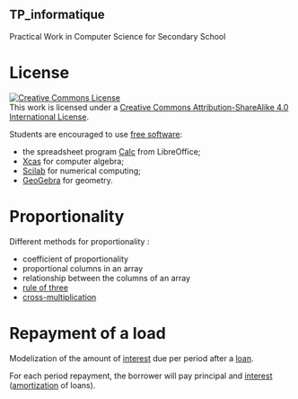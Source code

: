 ## TP_informatique

Practical Work in Computer Science for Secondary School

# License

<a rel="license" href="http://creativecommons.org/licenses/by-sa/4.0/"><img alt="Creative Commons License" style="border-width:0" src="https://i.creativecommons.org/l/by-sa/4.0/88x31.png" /></a><br />This work is licensed under a <a rel="license" href="http://creativecommons.org/licenses/by-sa/4.0/">Creative Commons Attribution-ShareAlike 4.0 International License</a>.

Students are encouraged to use [free software](https://en.wikipedia.org/wiki/Free_software):
* the spreadsheet program [Calc](https://en.wikipedia.org/wiki/LibreOffice_Calc) from LibreOffice;
* [Xcas](https://en.wikipedia.org/wiki/Xcas) for computer algebra;
* [Scilab](https://en.wikipedia.org/wiki/Scilab) for numerical computing;
* [GeoGebra](https://en.wikipedia.org/wiki/GeoGebra) for geometry.

# Proportionality

Different methods for proportionality : 

* coefficient of proportionality
* proportional columns in an array
* relationship between the columns of an array
* [rule of three](https://en.wikipedia.org/wiki/Cross-multiplication#Rule_of_Three) 
* [cross-multiplication](https://en.wikipedia.org/wiki/Cross-multiplication)


# Repayment of a load

Modelization of the amount of [interest](https://en.wikipedia.org/wiki/Interest_rate) due per period after a [loan](https://en.wikipedia.org/wiki/Loan).

For each period repayment, the borrower will pay principal and [interest](https://en.wikipedia.org/wiki/Interest) ([amortization](https://en.wikipedia.org/wiki/Amortization_(business)) of loans). 



